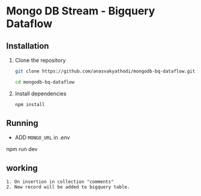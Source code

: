 # Mongo DB Stream - Bigquery Dataflow

## Installation

1. Clone the repository

   ```bash
   git clone https://github.com/anasvakyathodi/mongodb-bq-dataflow.git

   cd mongodb-bq-dataflow
   ```

2. Install dependencies

   ```bash
   npm install
   ```

## Running

- ADD `MONGO_URL` in .env

npm run dev

## working

    1. On insertion in collection "comments"
    2. New record will be added to bigquery table.
